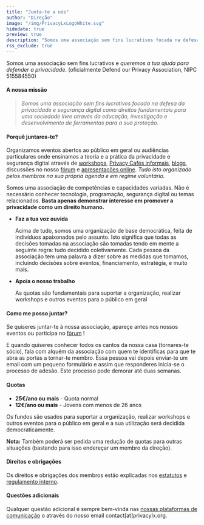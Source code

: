 ```yaml
---
title: "Junta-te a nós"
author: "Direção"
image: "/img/PrivacyLxLogoWhite.svg"
hidedate: true
preview: true
description: "Somos uma associação sem fins lucrativos focada na defesa da privacidade. Sabe como te podes juntar!"
rss_exclude: true
---
```


Somos uma associação sem fins lucrativos e *queremos a tua ajuda para defender
a privacidade*. (oficialmente Defend our Privacy
Association, NIPC 515584550) 

#### A nossa missão

> *Somos uma associação sem fins lucrativos focada na defesa da
privacidade e segurança digital como direitos fundamentais para uma
sociedade livre através da educação, investigação e desenvolvimento de
ferramentas para a sua proteção.*

#### Porquê juntares-te?

Organizamos eventos abertos ao público em geral ou audiências
particulares onde ensinamos a teoria e a prática da privacidade e
segurança digital através de [workshops](/events/), [Privacy Cafés
informais](/events/privacy-cafe-mill-feb2020/), [blogs](/post/),
discussões no nosso [fórum](https://cafe.privacylx.org/) e
[apresentações online](/resources/). *Tudo isto organizado pelos
membros na sua própria agenda e em regime voluntário.*

Somos uma associação de competências e capacidades variadas. Não é
necessário conhecer tecnologia, programação, segurança digital ou
temas relacionados.  **Basta apenas demonstrar interesse em promover a
privacidade como um direito humano.**

* **Faz a tua voz ouvida**

    Acima de tudo, somos uma organização de base democrática, feita de
    indivíduos apaixonados pelo assunto. Isto significa que todas as
    decisões tomadas na associação são tomadas tendo em mente a
    seguinte regra: tudo decidido coletivamente. Cada pessoa da
    associação tem uma palavra a dizer sobre as medidas que tomamos,
    incluindo decisões sobre eventos, financiamento, estratégia, e
    muito mais.

* **Apoia o nosso trabalho**

    As quotas são fundamentais para suportar a organização, realizar
    workshops e outros eventos para o público em geral

#### Como me posso juntar?

Se quiseres juntar-te à nossa associação, apareçe antes nos nossos
eventos ou participa no [fórum](https://cafe.privacylx.org/) !

E quando quiseres conhecer todos os cantos da nossa casa (tornares-te
sócio), fala com alquém da associação com quem te identificas para que
te abra as portas a tornar-te membro. Essa pessoa vai depois enviar-te
um email com um pequeno formulário e assim que responderes inicia-se o
processo de adesão. Este processo pode demorar até duas semanas.

#### Quotas

* **25€/ano ou mais** - Quota normal
* **12€/ano ou mais** - Jovens com menos de 26 anos

Os fundos são usados para suportar a organização, realizar workshops e
outros eventos para o público em geral e a sua utilização será
decidida democraticamente.

**Nota:** Também poderá ser pedida uma redução de quotas para outras
situações (bastando para isso endereçar um membro da direção).


#### Direitos e obrigações

Os direitos e obrigações dos membros estão explicadas nos
[estatutos](/documents/estatutos.pdf) e [regulamento
interno](/documents/regulamento-interno.pdf).


#### Questões adicionais
Qualquer questão adicional é sempre bem-vinda nas [nossas plataformas
de comunicação](/community/) o através do nosso email
contact[at]privacylx.org.
